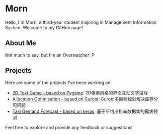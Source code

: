 # Morn

Hello, I'm Morn, a third-year student majoring in Management Information System. Welcome to my GitHub page!

## About Me

Not much to say, but I'm an Overwatcher :P

## Projects

Here are some of the projects I've been working on:

- [2D Text Game - based on Pygame](https://github.com/Morrrn/2D-text-game-pygame): 2D像素风格的界面互动文字游戏
- [Allocation Optimisation - based on Gurobi](https://github.com/Morrrn/allocation-optimisation): Gurobi多目标规划解决库存分配问题
- [Taxi Demand Forecast - based on keras](https://github.com/Morrrn/taxi-demand-forecast): 基于纽约出租车数据集的需求预测

Feel free to explore and provide any feedback or suggestions!


